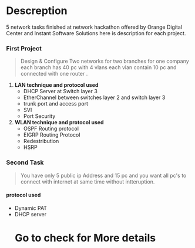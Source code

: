 # Descreption
 5 network tasks finished at network hackathon offered by Orange Digital Center and Instant Software Solutions here is description for each project. 
 ### First Project
 >Design & Configure Two networks for two branches for one company each branch has 40 pc with 4 vlans each vlan contain 10 pc and connected with one router . 
  1. **LAN technique and protocol used** 
      - DHCP Server at Switch layer 3                    
      - EtherChannel between switches layer 2 and switch layer 3
      - trunk port and access port                       
      - SVI 
      - Port Security 
  2. **WLAN technique and protocol used**
      - OSPF Routing protocol                             
      - EIGRP Routing Protocol 
      - Redestribution                                    
      - HSRP 
 ### Second Task 
 >You have only 5 public ip Address and 15 pc and you want all pc's to connect with internet at same time without intteruption.
 #### protocol used
 - Dynamic PAT 
 - DHCP server 
     # Go to check for More details #
      
   
